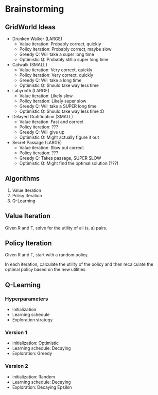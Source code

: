# Brainstorming

## GridWorld Ideas
- Drunken Walker (LARGE)
  - Value iteration: Probably correct, quickly
  - Policy iteration: Probably correct, maybe slow
  - Greedy Q: Will take a super long time
  - Optimistic Q: Probably still a super long time
- Catwalk (SMALL)
  - Value iteration: Very correct, quickly
  - Policy iteration: Very correct, quickly
  - Greedy Q: Will take a long time
  - Optimistic Q: Should take way less time
- Labyrinth (LARGE)
  - Value iteration: Likely slow
  - Policy iteration: Likely super slow
  - Greedy Q: Will take a SUPER long time
  - Optimistic Q: Should take way less time :D
- Delayed Gratification (SMALL)
  - Value iteration: Fast and correct
  - Policy iteration: ???
  - Greedy Q: Will give up
  - Optimistic Q: Might actually figure it out
- Secret Passage (LARGE)
  - Value iteration: Slow but correct
  - Policy iteration: ???
  - Greedy Q: Takes passage, SUPER SLOW
  - Optimistic Q: Might find the optimal solution (???)

## Algorithms
1. Value Iteration
2. Policy Iteration
3. Q-Learning

## Value Iteration
Given R and T, solve for the utility of all (s, a) pairs.

## Policy Iteration
Given R and T, start with a random policy.

In each iteration, calculate the utility of the policy and then recalculate the optimal policy based on the new utilities.

## Q-Learning

### Hyperparameters
- Initialization
- Learning schedule
- Exploration strategy

### Version 1
- Initialization: Optimistic
- Learning schedule: Decaying
- Exploration: Greedy

### Version 2
- Initialization: Random
- Learning schedule: Decaying
- Exploration: Decaying Epsilon
